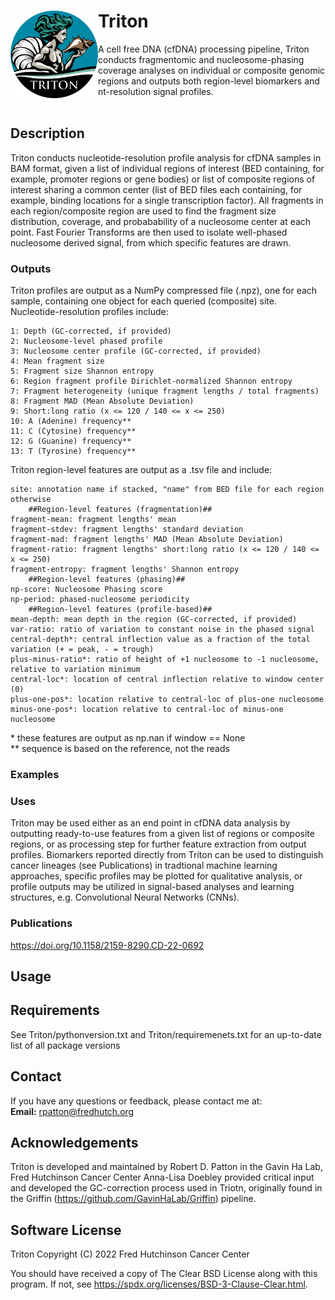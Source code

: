 # Triton <img src="misc/logo_v1.png" width="140" align="left">
A cell free DNA (cfDNA) processing pipeline, Triton conducts fragmentomic and nucleosome-phasing coverage analyses on individual or
composite genomic regions and outputs both region-level biomarkers and nt-resolution signal profiles.
<br/><br/>


## Description
Triton conducts nucleotide-resolution profile analysis for cfDNA samples in BAM format, given a list of individual regions of interest (BED containing,
for example, promoter regions or gene bodies) or list of composite regions of interest sharing a common center (list of BED files each containing, for
example, binding locations for a single transcription factor). All fragments in each region/composite region are used to find the fragment size
distribution, coverage, and probabability of a nucleosome center at each point. Fast Fourier Transforms are then used to isolate well-phased
nucleosome derived signal, from which specific features are drawn.

### Outputs

Triton profiles are output as a NumPy compressed file (.npz), one for each sample, containing one object for each queried (composite) site.
Nucleotide-resolution profiles include:

    1: Depth (GC-corrected, if provided)  
    2: Nucleosome-level phased profile  
    3: Nucleosome center profile (GC-corrected, if provided)  
    4: Mean fragment size  
    5: Fragment size Shannon entropy  
    6: Region fragment profile Dirichlet-normalized Shannon entropy  
    7: Fragment heterogeneity (unique fragment lengths / total fragments)  
    8: Fragment MAD (Mean Absolute Deviation)  
    9: Short:long ratio (x <= 120 / 140 <= x <= 250)  
    10: A (Adenine) frequency**  
    11: C (Cytosine) frequency**  
    12: G (Guanine) frequency**  
    13: T (Tyrosine) frequency**  
  
Triton region-level features are output as a .tsv file and include:

    site: annotation name if stacked, "name" from BED file for each region otherwise  
        ##Region-level features (fragmentation)##  
    fragment-mean: fragment lengths' mean  
    fragment-stdev: fragment lengths' standard deviation  
    fragment-mad: fragment lengths' MAD (Mean Absolute Deviation)  
    fragment-ratio: fragment lengths' short:long ratio (x <= 120 / 140 <= x <= 250)  
    fragment-entropy: fragment lengths' Shannon entropy  
        ##Region-level features (phasing)##  
    np-score: Nucleosome Phasing score  
    np-period: phased-nucleosome periodicity  
        ##Region-level features (profile-based)##  
    mean-depth: mean depth in the region (GC-corrected, if provided)  
    var-ratio: ratio of variation to constant noise in the phased signal  
    central-depth*: central inflection value as a fraction of the total variation (+ = peak, - = trough)  
    plus-minus-ratio*: ratio of height of +1 nucleosome to -1 nucleosome, relative to variation minimum  
    central-loc*: location of central inflection relative to window center (0)  
    plus-one-pos*: location relative to central-loc of plus-one nucleosome  
    minus-one-pos*: location relative to central-loc of minus-one nucleosome  
  
\* these features are output as np.nan if window == None  
\** sequence is based on the reference, not the reads

### Examples

### Uses

Triton may be used either as an end point in cfDNA data analysis by outputting ready-to-use features from a given list of regions or
composite regions, or as processing step for further feature extraction from output profiles. Biomarkers reported directly from
Triton can be used to distinguish cancer lineages (see Publications) in tradtional machine learning approaches, specific profiles
may be plotted for qualitative analysis, or profile outputs may be utilized in signal-based analyses and learning structures, 
e.g. Convolutional Neural Networks (CNNs). 

### Publications

<https://doi.org/10.1158/2159-8290.CD-22-0692>

## Usage

## Requirements

See Triton/pythonversion.txt and Triton/requiremenets.txt for an up-to-date list of all package versions

## Contact
If you have any questions or feedback, please contact me at:  
**Email:** <rpatton@fredhutch.org>

## Acknowledgements
Triton is developed and maintained by Robert D. Patton in the Gavin Ha Lab, Fred Hutchinson Cancer Center
Anna-Lisa Doebley provided critical input and developed the GC-correction process used in Triotn, originally found
in the Griffin (<https://github.com/GavinHaLab/Griffin>) pipeline.

## Software License
Triton
Copyright (C) 2022 Fred Hutchinson Cancer Center

You should have received a copy of The Clear BSD License along with this program.
If not, see <https://spdx.org/licenses/BSD-3-Clause-Clear.html>.
